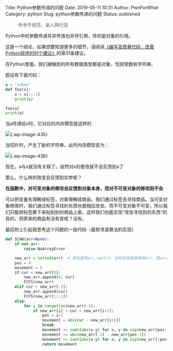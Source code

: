 Title: Python参数传递的问题
Date: 2019-05-11 10:31
Author: PwnForWhat
Category: python
Slug: python参数传递的问题
Status: published

> 传参不规范，亲人两行泪

Python中的参数传递并非传值也非传引用，传的是对象的引用。

这是一个结论，如果想要知道更多的细节，请阅读[《编写高质量代码：改善Python程序的91个建议》](https://book.douban.com/subject/25910544/)的第31条建议。

在Python里面，我们接触到的所有数据类型都是对象，包括常数和字符串。

假设有下面代码：

``` python
a = 'ichxx'
def foo(x):
	x = x[::-1]
	print(x)

foo(a)
print(a)
```

当a传递给x时，它对应的内存模型是这样的

![](https://l3away.cn/wp-content/uploads/2019/05/未命名文件-1.png){.wp-image-435}

当切片时，产生了新的字符串，此时内存模型变为：

![](https://l3away.cn/wp-content/uploads/2019/05/未命名文件-2.png){.wp-image-436}

现在，a与x就没有关联了，自然对x的更改就不会反馈到a了

那么，什么样的改变会反馈到实参呢？

**在函数中，对可变对象的修改会反馈到对象本身，而对不可变对象的修改则不会**

可以把变量名理解成标签，对象理解成商品，我们通过标签去寻找商品。当可变对象修改时，我们通过标签寻找的东西也就相应改变。而不可变对象不可变，所以我们只能把标签撕下来贴到别的商品上面，这样我们也能实现“改变寻找到的东西”的目的，但原来的商品有没有变呢？没有。

最后附上引起我思考这个问题的一段代码（最短寻道算法的实现）

``` python
def SCAN(arr=None):
	if not arr:
		raise NoArrayError

    new_arr = sorted(arr)  # 原先是写arr.sort()，这样会改变原来的arr，而arr是全局共用的。这会导致别的调度算法测试时的序列改变。 
    pos = 0
    movement = 0
    if cur < new_arr[0]:
    	new_arr.append(0, cur)
    	FCFS(new_arr)
    elif cur > new_arr[-1]:
    	new_arr.append(cur)
    	FCFS(new_arr[::-1])
    else:
    	for i in range(len(new_arr)-1):
    		if new_arr[i] < cur < new_arr[i+1]:
    			pos = i+1
    			movement = abs(cur - new_arr[i+1])
    			break
    			movement += sum([abs(x-y) for x, y in zip(new_arr[pos:-1], new_arr[pos+1:])])
    			movement += abs(new_arr[-1] - new_arr[pos-1])
    			movement += sum([abs(x-y) for x, y in zip(new_arr[:pos-1], new_arr[1:pos])])
    			return movement

```